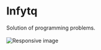 # Infytq
Solution of programming problems.
<br><br>
<img src="https://play-lh.googleusercontent.com/aY76D6AyzL5AGew_-qOylEG15FnVuYkdvpp4Qxof1FFwrbIwH1TJkhNa3vL-UMRawHI" class="img-fluid" alt="Responsive image">
